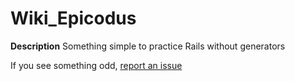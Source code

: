 Wiki_Epicodus
================
**Description**
Something simple to practice Rails without generators

If you see something odd, [report an issue](https://github.com/freqn/wiki_epicodus/issues/new)
